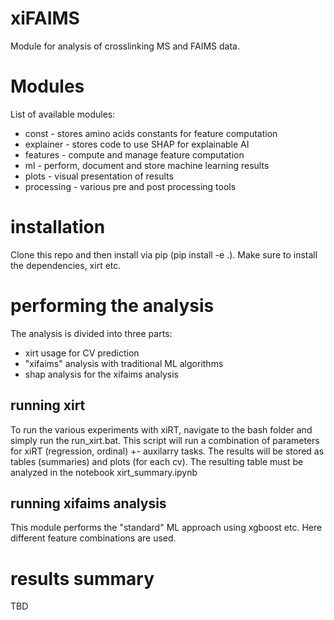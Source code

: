 # xiFAIMS

Module for analysis of crosslinking MS and FAIMS data.

# Modules
List of available modules:
- const - stores amino acids constants for feature computation
- explainer - stores code to use SHAP for explainable AI
- features - compute and manage feature computation
- ml - perform, document and store machine learning results
- plots - visual presentation of results
- processing - various pre and post processing tools

# installation
Clone this repo and then install via pip (pip install -e .). Make sure to install the dependencies,
xirt etc.

# performing the analysis

The analysis is divided into three parts:
- xirt usage for CV prediction
- "xifaims" analysis with traditional ML algorithms
- shap analysis for the xifaims analysis


## running xirt
To run the various experiments with xiRT, navigate to the bash folder and simply run the
run_xirt.bat. This script will run a combination of parameters for xiRT (regression, ordinal) +-
auxilarry tasks. The results will be stored as tables (summaries) and plots (for each cv).
The resulting table must be analyzed in the notebook xirt_summary.ipynb

## running xifaims analysis
This module performs the "standard" ML approach using xgboost etc. Here different feature 
combinations are used.

# results summary
 TBD